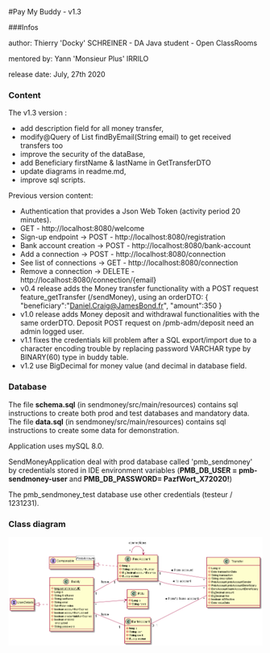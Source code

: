 #Pay My Buddy - v1.3


###Infos

author: Thierry 'Docky' SCHREINER - DA Java student - Open ClassRooms

mentored by: Yann 'Monsieur Plus' IRRILO

release date: July, 27th 2020


### Content

The v1.3 version :
- add description field for all money transfer,
- modify@Query of List<Transfer> findByEmail(String email) to get received transfers too
- improve the security of the dataBase,
- add Beneficiary firstName & lastName in GetTransferDTO
- update diagrams in readme.md,
- improve sql scripts.

Previous version content:
- Authentication that provides a Json Web Token (activity period 20 minutes).
- GET - http://localhost:8080/welcome
- Sign-up endpoint -> POST - http://localhost:8080/registration
- Bank account creation -> POST - http://localhost:8080/bank-account
- Add a connection -> POST - http://localhost:8080/connection
- See list of connections -> GET - http://localhost:8080/connection
- Remove a connection -> DELETE - http://localhost:8080/connection/{email}
- v0.4 release adds the Money transfer functionality with a POST request
feature_getTransfer (/sendMoney), using an orderDTO: 
    {
        "beneficiary":"Daniel.Craig@JamesBond.fr",
        "amount":350
    }
- v1.0 release adds Money deposit and withdrawal functionalities with the same
orderDTO. Deposit POST request on /pmb-adm/deposit need an admin logged user.
- v1.1 fixes the credentials kill problem after a SQL export/import due to a character encoding trouble by replacing password VARCHAR type by BINARY(60) type in buddy table.
- v1.2 use BigDecimal for money value (and decimal in database field.


### Database

The file **schema.sql** (in sendmoney/src/main/resources) contains sql instructions 
to create both prod and test databases and mandatory data.
The file **data.sql** (in sendmoney/src/main/resources) contains sql instructions 
to create some data for demonstration.

Application uses mySQL 8.0.

SendMoneyApplication deal with prod database called 'pmb_sendmoney' by credentials stored in IDE environment variables (**PMB_DB_USER = pmb-sendmoney-user**  and  **PMB_DB_PASSWORD= PazfWort_X72020!**)

The pmb_sendmoney_test database use other credentials (testeur / 1231231).



### Class diagram


<!--

    ```
    @startuml classDiagram
    class Buddy{
    -{static}long serialVersionUID
    -Long id
    -String firstName
    -String lastName
    -String email
    -Set<Role> roles
    -boolean accountNonExpired
    -boolean accountNonLocked
    -boolean credentialsNonExpired
    -boolean enabled
        -- encrypted --
    -String password
    --
    }
    interface UserDetails {
    }
    UserDetails <|.. Buddy

    class Role {
        -Long id
        -String name
    }

    Buddy "*" -- "*" Role

    class PmbAccount {
        -long id
        -String pmbAccountNumber
        -BigDecimal accountBalance
        -Buddy owner
    }
    PmbAccount "*" -- "*" PmbAccount : connections
    interface "Comparable<PmbAccount>" as Comparable_PmbAccount_ {
    }
    Comparable_PmbAccount_ <|.. PmbAccount
    Left to right direction
    Buddy "0..1  " *--  "1" PmbAccount : > has    
    
    class BankAccount {
        -long id
        -String iban
        -String swift
        -Buddy owner
    }
    Buddy "0..1" *--  "1  " BankAccount : > has
     
    class Transfer {
        -Long id
        -Date transactionDate
        -String transaction
        -String description
        -PmbAccount pmbAccountSender
        -PmbAccount pmbAccountBeneficiary
        -BankAccount bankAccountBeneficiary
        -BigDecimal amount
        -BigDecimal fee
        -boolean isEffective
        -Date valueDate
    }
    
    PmbAccount "1" --  "*" Transfer : < from account
    PmbAccount "1" --  "*" Transfer : < to account
    BankAccount "0..1  " --  "*" Transfer : < from/to bank account
   
    @enduml
    ```
    
-->

![](classDiagram.png)   



